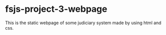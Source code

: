 # fsjs-project-3-webpage
This is the static webpage of some judiciary system made by using html and css.
